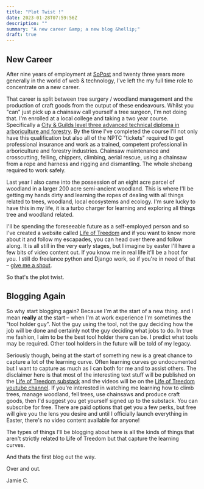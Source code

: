 ```yaml
---
title: "Plot Twist !"
date: 2023-01-28T07:59:56Z
description: ""
summary: "A new career &amp; a new blog &hellip;"
draft: true
---
```


## New Career

After nine years of employment at [SoPost](https://www.sopost.com) and twenty three years more generally in the  world of web & technology, I've left the my full time role to concentrate on a new career.

That career is split between tree surgery / woodland management and the production of craft goods from the output of these endeavours.  Whilst you "can" just pick up a chainsaw call yourself a tree surgeon, I'm not doing that.  I'm enrolled at a local college and taking a two year course. Specifically a [City & Guilds level three advanced technical diploma in arboriculture and forestry][4]. By the time I've completed the course I'll not only have this qualification but also all of the NPTC "tickets" required to get professional insurance and work as a trained, competent professional in arboriculture and forestry industries. Chainsaw maintenance and crosscutting, felling, chippers, climbing, aerial rescue, using a chainsaw from a rope and harness and rigging and dismantling. The whole shebang required to work safely.

Last year I also came into the possession of an eight acre parcel of woodland in a larger 200 acre semi-ancient woodland. This is where I'll be getting my hands dirty and learning the ropes of dealing with all things related to trees, woodland, local ecosystems and ecology. I'm sure lucky to have this in my life, it is a turbo charger for learning and exploring all things tree and woodland related.

I'll be spending the foreseeable future as a self-employed person and so I've created a website called [Life of Treedom][0] and if you want to know more about it and follow my escapades, you can head over there and follow along.  It is all still in the very early stages, but I imagine by easter I'll have a few bits of video content out.  If you know me in real life it'll be a hoot for you.  I still do freelance python and Django work, so if you're in need of that – [give me a shout][3].

So that's the plot twist.

## Blogging Again

So why start blogging again? Because I'm at the start of a new thing. and I mean **really** at the start – when I'm at work experience I'm sometimes the "tool holder guy". Not the guy using the tool, not the guy deciding how the job will be done and certainly not the guy deciding what jobs to do. In true me fashion, I aim to be the best tool holder there can be. I predict what tools may be required. Other tool holders in the future will be told of my legacy.

Seriously though, being at the start of something new is a great chance to capture a lot of the learning curve. Often learning curves go undocumented but I want to capture as much as I can both for me and to assist others. The disclaimer here is that most of the interesting text stuff will be published on the [Life of Treedom substack][1] and the videos will be on the [Life of Treedom youtube channel][2].  If you're interested in watching me learning how to climb trees, manage woodland, fell trees, use chainsaws and produce craft goods, then I'd suggest you get yourself signed up to the substack. You can subscribe for free. There are paid options that get you a few perks, but free will give you the lens you desire and until I officially launch everything in Easter, there's no video content available for anyone!

The types of things I'll be blogging about here is all the kinds of things that aren't strictly related to Life of Treedom but that capture the learning curves. 

And thats the first blog out the way.

Over and out.

Jamie C.


[0]: https://lifeoftreedom.com
[1]: https://lifeoftreedom.substack.com/
[2]: https://www.youtube.com/@lifeoftreedom
[3]: mailto:jamie@curle.io
[4]: https://www.youtube.com/watch?v=R-MCGKpXtBE
